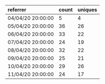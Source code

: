 | referrer          | count | uniques |
| :---------------- | :---- | :------ |
| 04/04/20 20:00:00 | 5     | 4       |
| 05/04/20 20:00:00 | 36    | 26      |
| 06/04/20 20:00:00 | 33    | 22      |
| 07/04/20 20:00:00 | 24    | 19      |
| 08/04/20 20:00:00 | 32    | 22      |
| 09/04/20 20:00:00 | 25    | 21      |
| 10/04/20 20:00:00 | 29    | 26      |
| 11/04/20 20:00:00 | 24    | 17      |